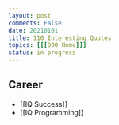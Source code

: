 ```yaml
---
layout: post
comments: False
date: 20210101
title: 110 Interesting Quotes
topics: [[[000 Home]]]
status: in-progress
---
```


## Career

-   [[IQ Success]]
-   [[IQ Programming]]
